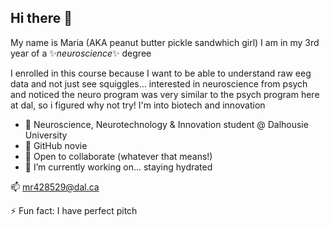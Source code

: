 ## Hi there 👋
My name is Maria (AKA peanut butter pickle sandwhich girl)
I am in my 3rd year of a ✨_neuroscience_✨ degree

I enrolled in this course because I want to be able to understand raw eeg data and not just see squiggles...
interested in neuroscience from psych and noticed the neuro program was very similar to the psych program here at dal, so i figured why not try!
I'm into biotech and innovation


- 🔭 Neuroscience, Neurotechnology & Innovation student @ Dalhousie University
- 🌱 GitHub novie
- 👯 Open to collaborate (whatever that means!)
- 💬 I’m currently working on... staying hydrated

📫 mr428529@dal.ca

⚡ Fun fact: I have perfect pitch

<!--
**maregh/maregh** is a ✨ _special_ ✨ repository because its `README.md` (this file) appears on your GitHub profile.

Here are some ideas to get you started:

- 🔭 I’m currently working on ...
- 🌱 I’m currently learning ...
- 👯 I’m looking to collaborate on ...
- 🤔 I’m looking for help with ...
- 💬 Ask me about ...
- 📫 How to reach me: ...
- 😄 Pronouns: ...
- ⚡ Fun fact: ...
-->
